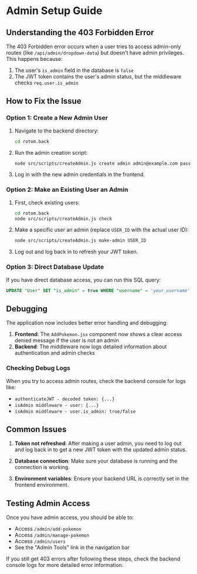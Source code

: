 # Admin Setup Guide

## Understanding the 403 Forbidden Error

The 403 Forbidden error occurs when a user tries to access admin-only routes (like `/api/admin/dropdown-data`) but doesn't have admin privileges. This happens because:

1. The user's `is_admin` field in the database is `false`
2. The JWT token contains the user's admin status, but the middleware checks `req.user.is_admin`

## How to Fix the Issue

### Option 1: Create a New Admin User

1. Navigate to the backend directory:
   ```bash
   cd rotom.back
   ```

2. Run the admin creation script:
   ```bash
   node src/scripts/createAdmin.js create admin admin@example.com password123 Admin
   ```

3. Log in with the new admin credentials in the frontend.

### Option 2: Make an Existing User an Admin

1. First, check existing users:
   ```bash
   cd rotom.back
   node src/scripts/createAdmin.js check
   ```

2. Make a specific user an admin (replace `USER_ID` with the actual user ID):
   ```bash
   node src/scripts/createAdmin.js make-admin USER_ID
   ```

3. Log out and log back in to refresh your JWT token.

### Option 3: Direct Database Update

If you have direct database access, you can run this SQL query:

```sql
UPDATE "User" SET "is_admin" = true WHERE "username" = 'your_username';
```

## Debugging

The application now includes better error handling and debugging:

1. **Frontend**: The `AddPokemon.jsx` component now shows a clear access denied message if the user is not an admin
2. **Backend**: The middleware now logs detailed information about authentication and admin checks

### Checking Debug Logs

When you try to access admin routes, check the backend console for logs like:
- `authenticateJWT - decoded token: {...}`
- `isAdmin middleware - user: {...}`
- `isAdmin middleware - user.is_admin: true/false`

## Common Issues

1. **Token not refreshed**: After making a user admin, you need to log out and log back in to get a new JWT token with the updated admin status.

2. **Database connection**: Make sure your database is running and the connection is working.

3. **Environment variables**: Ensure your backend URL is correctly set in the frontend environment.

## Testing Admin Access

Once you have admin access, you should be able to:
- Access `/admin/add-pokemon`
- Access `/admin/manage-pokemon`
- Access `/admin/users`
- See the "Admin Tools" link in the navigation bar

If you still get 403 errors after following these steps, check the backend console logs for more detailed error information. 